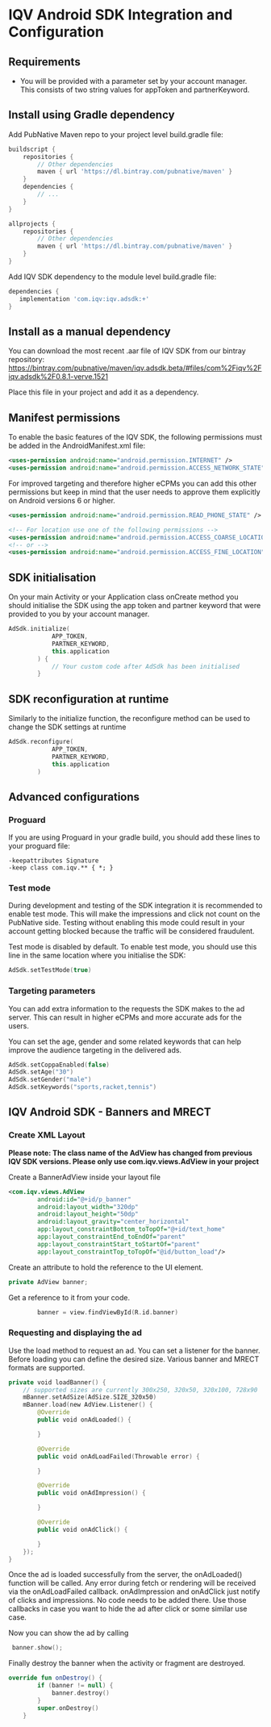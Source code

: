# IQV Android SDK Integration and Configuration

## Requirements
- You will be provided with a parameter set by your account manager. This consists of two string values for appToken and partnerKeyword.

## Install using Gradle dependency

Add PubNative Maven repo to your project level build.gradle file:

``` Groovy
buildscript {
    repositories {
        // Other dependencies
        maven { url 'https://dl.bintray.com/pubnative/maven' }
    }
    dependencies {
        // ...
    }
}

allprojects {
    repositories {
        // Other dependencies
        maven { url 'https://dl.bintray.com/pubnative/maven' }
    }
}
```

Add IQV SDK dependency to the module level build.gradle file:

``` Groovy
dependencies {
   implementation 'com.iqv:iqv.adsdk:+'
}
```

## Install as a manual dependency

You can download the most recent .aar file of IQV SDK from our bintray repository:
https://bintray.com/pubnative/maven/iqv.adsdk.beta/#files/com%2Fiqv%2Fiqv.adsdk%2F0.8.1-verve.1521

Place this file in your project and add it as a dependency.

## Manifest permissions

To enable the basic features of the IQV SDK, the following permissions must be added in the AndroidManifest.xml file:

``` XML
<uses-permission android:name="android.permission.INTERNET" />
<uses-permission android:name="android.permission.ACCESS_NETWORK_STATE" />
```

For improved targeting and therefore higher eCPMs you can add this other permissions but keep in mind that the user needs to approve them explicitly on Android versions 6 or higher.

``` XML
<uses-permission android:name="android.permission.READ_PHONE_STATE" />

<!-- For location use one of the following permissions -->
<uses-permission android:name="android.permission.ACCESS_COARSE_LOCATION" />
<!-- or -->
<uses-permission android:name="android.permission.ACCESS_FINE_LOCATION" />
```

## SDK initialisation

On your main Activity or your Application class onCreate method you should initialise the SDK using the app token and partner keyword that were provided to you by your account manager.

``` Kotlin
AdSdk.initialize(
            APP_TOKEN,
            PARTNER_KEYWORD,
            this.application
        ) {
            // Your custom code after AdSdk has been initialised
        }
```

## SDK reconfiguration at runtime
Similarly to the initialize function, the reconfigure method can be used to change the SDK settings at runtime

``` Kotlin
AdSdk.reconfigure(
            APP_TOKEN,
            PARTNER_KEYWORD,
            this.application
        )
```

## Advanced configurations

### Proguard
If you are using Proguard in your gradle build, you should add these lines to your proguard file:

```
-keepattributes Signature
-keep class com.iqv.** { *; }
```

### Test mode
During development and testing of the SDK integration it is recommended to enable test mode. This will make the impressions and click not count on the PubNative side. Testing without enabling this mode could result in your account getting blocked because the traffic will be considered fraudulent.

Test mode is disabled by default. To enable test mode, you should use this line in the same location where you initialise the SDK:

``` Kotlin
AdSdk.setTestMode(true)
```

### Targeting parameters
You can add extra information to the requests the SDK makes to the ad server. This can result in higher eCPMs and more accurate ads for the users.

You can set the age, gender and some related keywords that can help improve the audience targeting in the delivered ads.

``` Kotlin
AdSdk.setCoppaEnabled(false)
AdSdk.setAge("30")
AdSdk.setGender("male")
AdSdk.setKeywords("sports,racket,tennis")
```

## IQV Android SDK - Banners and MRECT

### Create XML Layout

**Please note: The class name of the AdView has changed from previous IQV SDK versions. Please only use com.iqv.views.AdView in your project**

Create a BannerAdView inside your layout file

``` XML
<com.iqv.views.AdView
        android:id="@+id/p_banner"
        android:layout_width="320dp"
        android:layout_height="50dp"
        android:layout_gravity="center_horizontal"
        app:layout_constraintBottom_toTopOf="@+id/text_home"
        app:layout_constraintEnd_toEndOf="parent"
        app:layout_constraintStart_toStartOf="parent"
        app:layout_constraintTop_toTopOf="@id/button_load"/>
```

Create an attribute to hold the reference to the UI element.

``` Kotlin
private AdView banner;
```

Get a reference to it from your code.

``` Kotlin
        banner = view.findViewById(R.id.banner)
```

### Requesting and displaying the ad
Use the load method to request an ad. You can set a listener for the banner.
Before loading you can define the desired size. Various banner and MRECT formats are supported.

``` Kotlin
private void loadBanner() {
    // supported sizes are currently 300x250, 320x50, 320x100, 728x90
    mBanner.setAdSize(AdSize.SIZE_320x50)
    mBanner.load(new AdView.Listener() {
        @Override
        public void onAdLoaded() {

        }

        @Override
        public void onAdLoadFailed(Throwable error) {

        }

        @Override
        public void onAdImpression() {

        }

        @Override
        public void onAdClick() {

        }
    });
}
```

Once the ad is loaded successfully from the server, the onAdLoaded() function will be called.
Any error during fetch or rendering will be received via the onAdLoadFailed callback.
onAdImpression and onAdClick just notify of clicks and impressions. No code needs to be added there. Use those callbacks in case you want to hide the ad after click or some similar use case.

Now you can show the ad by calling
``` Kotlin
 banner.show();
```

Finally destroy the banner when the activity or fragment are destroyed.

``` Kotlin
override fun onDestroy() {
        if (banner != null) {
            banner.destroy()
        }
        super.onDestroy()
    }
```

